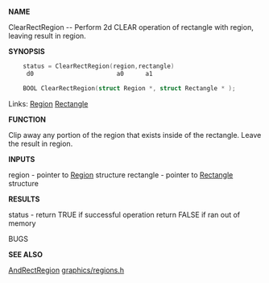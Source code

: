 
**NAME**

ClearRectRegion -- Perform 2d CLEAR operation of rectangle
with region, leaving result in region.

**SYNOPSIS**

```c
    status = ClearRectRegion(region,rectangle)
     d0                       a0      a1

    BOOL ClearRectRegion(struct Region *, struct Rectangle * );

```
Links: [Region](_OOBW) [Rectangle](_OOAV) 

**FUNCTION**

Clip away any portion of the region that exists inside
of the rectangle. Leave the result in region.

**INPUTS**

region - pointer to [Region](_OOBW) structure
rectangle - pointer to [Rectangle](_OOAV) structure

**RESULTS**

status - return TRUE if successful operation
return FALSE if ran out of memory

BUGS

**SEE ALSO**

[AndRectRegion](AndRectRegion) [graphics/regions.h](_OOBW)
